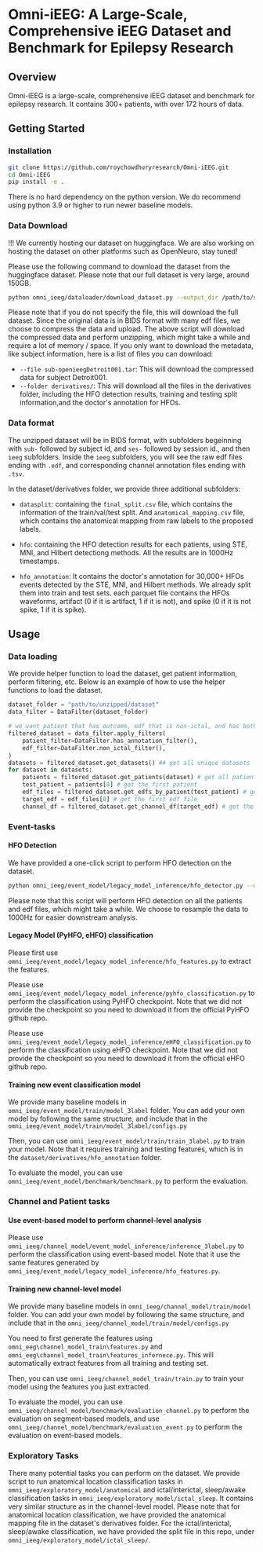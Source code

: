 # Omni-iEEG: A Large-Scale, Comprehensive iEEG Dataset and Benchmark for Epilepsy Research

## Overview

Omni-iEEG is a large-scale, comprehensive iEEG dataset and benchmark for epilepsy research. It contains 300+ patients, with over 172 hours of data.

## Getting Started

### Installation

```bash
git clone https://github.com/roychowdhuryresearch/Omni-iEEG.git
cd Omni-iEEG
pip install -e .
```
There is no hard dependency on the python version. We do recommend using python 3.9 or higher to run newer baseline models.

### Data Download

!!! We currently hosting our dataset on huggingface. We are also working on hosting the dataset on other platforms such as OpenNeuro, stay tuned!

Please use the following command to download the dataset from the huggingface dataset. Please note that our full dataset is very large, around 150GB.

```bash
python omni_ieeg/dataloader/download_dataset.py --output_dir /path/to/save/dataset --file sub-openieegDetroit001.tar
```
Please note that if you do not specify the file, this will download the full dataset.
Since the original data is in BIDS format with many edf files, we choose to compress the data and upload. 
The above script will download the compressed data and perform unzipping, which might take a while and require a lot of memory / space.
If you only want to download the metadata, like subject information, here is a list of files you can download:
- `--file sub-openieegDetroit001.tar`: This will download the compressed data for subject Detroit001.
- `--folder derivatives/`: This will download all the files in the derivatives folder, including the HFO detection results, training and testing split information,and the doctor's annotation for HFOs.

### Data format

The unzipped dataset will be in BIDS format, with subfolders begeinning with `sub-` followed by subject id, and `ses-` followed by session id., and then `ieeg` subfolders.
Inside the `ieeg` subfolders, you will see the raw edf files ending with `.edf`, and corresponding channel annotation files ending with `.tsv`.

In the dataset/derivatives folder, we provide three additional subfolders:
- `datasplit`: containing the `final_split.csv` file, which contains the information of the train/val/test split. And `anatomical_mapping.csv` file, which contains the anatomical mapping from raw labels to the proposed labels.

- `hfo`: containing the HFO detection results for each patients, using STE, MNI, and Hilbert detectiong methods. All the results are in 1000Hz timestamps.

- `hfo_annotation`: It contains the doctor's annotation for 30,000+ HFOs events detected by the STE, MNI, and Hilbert methods. We already split them into train and test sets. each parquet file contains the HFOs waveforms, artifact (0 if it is artifact, 1 if it is not), and spike (0 if it is not spike, 1 if it is spike). 

## Usage
### Data loading
We provide helper function to load the dataset, get patient information, perform filtering, etc.
Below is an example of how to use the helper functions to load the dataset.
```python
dataset_folder = "path/to/unzipped/dataset"
data_filter = DataFilter(dataset_folder)

# we want patient that has outcome, edf that is non-ictal, and has both soz and resection channels
filtered_dataset = data_filter.apply_filters(
    patient_filter=DataFilter.has_annotation_filter(),
    edf_filter=DataFilter.non_ictal_filter(),
)
datasets = filtered_dataset.get_datasets() ## get all unique datasets
for dataset in datasets:
    patients = filtered_dataset.get_patients(dataset) # get all patients in the dataset
    test_patient = patients[0] # get the first patient
    edf_files = filtered_dataset.get_edfs_by_patient(test_patient) # get all edf files for the patient
    target_edf = edf_files[0] # get the first edf file
    channel_df = filtered_dataset.get_channel_df(target_edf) # get the channel information and annotationfor the edf file

```

### Event-tasks

#### HFO Detection
We have provided a one-click script to perform HFO detection on the dataset.
```bash
python omni_ieeg/event_model/legacy_model_inference/hfo_detector.py --dataset_path /path/to/unzipped/dataset --resample_freq 1000
```
Please note that this script will perform HFO detection on all the patients and edf files, which might take a while. We choose to resample the data to 1000Hz for easier downstream analysis.

#### Legacy Model (PyHFO, eHFO) classification
Please first use `omni_ieeg/event_model/legacy_model_inference/hfo_features.py` to extract the features. 

Please use `omni_ieeg/event_model/legacy_model_inference/pyhfo_classification.py` to perform the classification using PyHFO checkpoint. Note that we did not provide the checkpoint so you need to download it from the official PyHFO github repo.

Please use `omni_ieeg/event_model/legacy_model_inference/eHFO_classification.py` to perform the classification using eHFO checkpoint. Note that we did not provide the checkpoint so you need to download it from the official eHFO github repo.

#### Training new event classification model
We provide many baseline models in `omni_ieeg/event_model/train/model_3label` folder. You can add your own model by following the same structure, and include that in the `omni_ieeg/event_model/train/model_3label/configs.py`

Then, you can use `omni_ieeg/event_model/train/train_3label.py` to train your model. Note that it requires training and testing features, which is in the `dataset/derivatives/hfo_annotation` folder.

To evaluate the model, you can use `omni_ieeg/event_model/benchmark/benchmark.py` to perform the evaluation.

### Channel and Patient tasks
#### Use event-based model to perform channel-level analysis
Please use `omni_ieeg/channel_model/event_model_inference/inference_3label.py` to perform the classification using event-based model. Note that it use the same features generated by `omni_ieeg/event_model/legacy_model_inference/hfo_features.py`.


#### Training new channel-level model
We provide many baseline models in `omni_ieeg/channel_model/train/model` folder. You can add your own model by following the same structure, and include that in the `omni_ieeg/channel_model/train/model/configs.py`


You need to first generate the features using `omni_eeg\channel_model_train\features.py` and `omni_eeg\channel_model_train\features_infernece.py`. This will automatically extract features from all training and testing set.

Then, you can use `omni_ieeg/channel_model_train/train.py` to train your model using the features you just extracted.

To evaluate the model, you can use `omni_ieeg/channel_model/benchmark/evaluation_channel.py` to perform the evaluation on segment-based models, and use `omni_ieeg/channel_model/benchmark/evaluation_event.py` to perform the evaluation on event-based models.

### Exploratory Tasks
There many potential tasks you can perform on the dataset. We provide script to run anatomical location classification tasks in `omni_ieeg/exploratory_model/anatomical` and ictal/interictal, sleep/awake classification tasks in `omni_ieeg/exploratory_model/ictal_sleep`. It contains very similar structure as in the channel-level model. 
Please note that for anatomical location classification, we have provided the anatomical mapping file in the dataset's derivatives folder. For the ictal/interictal, sleep/awake classification, we have provided the split file in this repo, under `omni_ieeg/exploratory_model/ictal_sleep/`.









